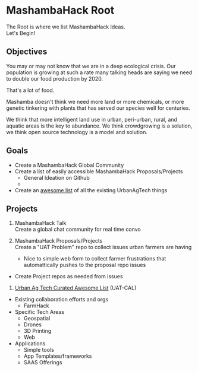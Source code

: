 # MashambaHack Root

The Root is where we list MashambaHack Ideas.  
Let's Begin!
## Objectives
You may or may not know that we are in a deep ecological crisis.  Our population is growing at such a rate many talking heads are saying we need to double our food production by 2020.

That's a lot of food.

Mashamba doesn't think we need more land or more chemicals, or more genetic tinkering with plants that has served our species well for centuries.

We think that more intelligent land use in urban, peri-urban, rural, and aquatic areas is the key to abundance.  We think crowdgrowing is a solution, we think open source technology is a model and solution.

## Goals

- Create a MashambaHack Global Community
- Create a list of easily accessible MashambaHack Proposals/Projects
  - General Ideation on Github
  -
- Create an [awesome list](https://github.com/MashambaHack/UAT-CAL) of all the existing UrbanAgTech things


## Projects
1. MashambaHack Talk  
Create a global chat community for real time convo

1. MashambaHack Proposals/Projects  
Create a "UAT Problem" repo to collect issues urban farmers are having
    - Nice to simple web form to collect farmer frustrations that automattically pushes to the proposal repo issues
  - Create Project repos as needed from issues
1. [Urban Ag Tech Curated Awesome List](https://github.com/MashambaHack/UAT-CAL) (UAT-CAL)
  - Existing collaboration efforts and orgs
    - FarmHack
  - Specific Tech Areas
    - Geospatial
    - Drones
    - 3D Printing
    - Web
  - Applications
    - Simple tools
    - App Templates/frameworks
    - SAAS Offerings
    
